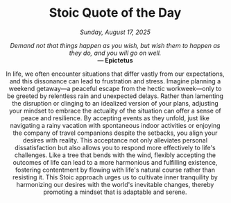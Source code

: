 <h1 align="center">Stoic Quote of the Day</h1>
<p align="center"><em><!--START_SECTION:current-date-->
Sunday, August 17, 2025
<!--END_SECTION:current-date--></em></p>
<p align="center">
    <em><!--START_SECTION:quote-text-->
Demand not that things happen as you wish, but wish them to happen as they do, and you will go on well.
<!--END_SECTION:quote-text--></em><br>
    <strong>— <!--START_SECTION:quote-author-->
Epictetus
<!--END_SECTION:quote-author--></strong>
</p>

<p align="center" style="max-width:600px;margin:0 auto;">
<!--START_SECTION:quote-interpretation-->
In life, we often encounter situations that differ vastly from our expectations, and this dissonance can lead to frustration and stress. Imagine planning a weekend getaway—a peaceful escape from the hectic workweek—only to be greeted by relentless rain and unexpected delays. Rather than lamenting the disruption or clinging to an idealized version of your plans, adjusting your mindset to embrace the actuality of the situation can offer a sense of peace and resilience. By accepting events as they unfold, just like navigating a rainy vacation with spontaneous indoor activities or enjoying the company of travel companions despite the setbacks, you align your desires with reality. This acceptance not only alleviates personal dissatisfaction but also allows you to respond more effectively to life's challenges. Like a tree that bends with the wind, flexibly accepting the outcomes of life can lead to a more harmonious and fulfilling existence, fostering contentment by flowing with life's natural course rather than resisting it. This Stoic approach urges us to cultivate inner tranquility by harmonizing our desires with the world's inevitable changes, thereby promoting a mindset that is adaptable and serene.
<!--END_SECTION:quote-interpretation-->
</p>
